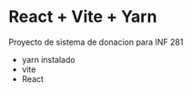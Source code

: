 # React + Vite + Yarn 

Proyecto de sistema de donacion para INF 281
- yarn instalado
- vite
- React


